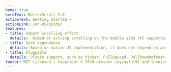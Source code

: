 ```yaml
---
home: true
heroText: BetterScroll 2.0
actionText: Getting Started →
actionLink: /en-US/guide/
features:
- title: Smooth scrolling effect
  details:  Aimed at solving scrolling on the mobile side (PC supported already).
- title: Zero dependence
  details: Based on native JS implementation, it does not depend on any framework. Perfect for Vue, React and other MVVM frameworks.
- title: Pluggable
  details: Plugin support, such as Picker, PullUpLoad, PullDownRefresh, Zoom, Mouse-Wheel, Slide, Movable, Indicators, Parallax Scrolling, Magnifier and so on.
footer: MIT Licensed | Copyright © 2018-present joyjoyful92 and theniceangel
---
```

